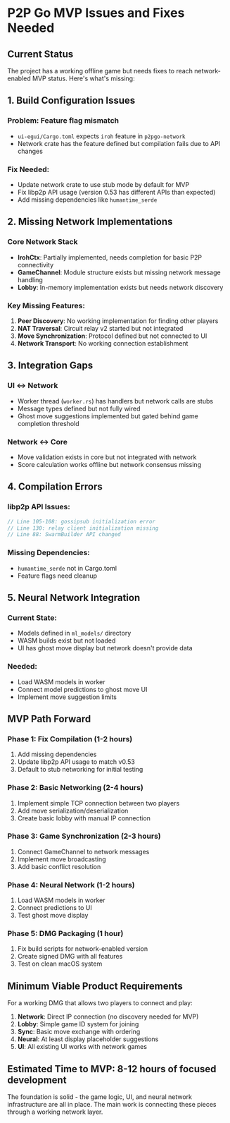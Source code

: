 # P2P Go MVP Issues and Fixes Needed

## Current Status

The project has a working offline game but needs fixes to reach network-enabled MVP status. Here's what's missing:

## 1. Build Configuration Issues

### Problem: Feature flag mismatch
- `ui-egui/Cargo.toml` expects `iroh` feature in `p2pgo-network`
- Network crate has the feature defined but compilation fails due to API changes

### Fix Needed:
- Update network crate to use stub mode by default for MVP
- Fix libp2p API usage (version 0.53 has different APIs than expected)
- Add missing dependencies like `humantime_serde`

## 2. Missing Network Implementations

### Core Network Stack
- **IrohCtx**: Partially implemented, needs completion for basic P2P connectivity
- **GameChannel**: Module structure exists but missing network message handling
- **Lobby**: In-memory implementation exists but needs network discovery

### Key Missing Features:
1. **Peer Discovery**: No working implementation for finding other players
2. **NAT Traversal**: Circuit relay v2 started but not integrated
3. **Move Synchronization**: Protocol defined but not connected to UI
4. **Network Transport**: No working connection establishment

## 3. Integration Gaps

### UI ↔ Network
- Worker thread (`worker.rs`) has handlers but network calls are stubs
- Message types defined but not fully wired
- Ghost move suggestions implemented but gated behind game completion threshold

### Network ↔ Core
- Move validation exists in core but not integrated with network
- Score calculation works offline but network consensus missing

## 4. Compilation Errors

### libp2p API Issues:
```rust
// Line 105-108: gossipsub initialization error
// Line 130: relay client initialization missing
// Line 88: SwarmBuilder API changed
```

### Missing Dependencies:
- `humantime_serde` not in Cargo.toml
- Feature flags need cleanup

## 5. Neural Network Integration

### Current State:
- Models defined in `ml_models/` directory
- WASM builds exist but not loaded
- UI has ghost move display but network doesn't provide data

### Needed:
- Load WASM models in worker
- Connect model predictions to ghost move UI
- Implement move suggestion limits

## MVP Path Forward

### Phase 1: Fix Compilation (1-2 hours)
1. Add missing dependencies
2. Update libp2p API usage to match v0.53
3. Default to stub networking for initial testing

### Phase 2: Basic Networking (2-4 hours)
1. Implement simple TCP connection between two players
2. Add move serialization/deserialization
3. Create basic lobby with manual IP connection

### Phase 3: Game Synchronization (2-3 hours)
1. Connect GameChannel to network messages
2. Implement move broadcasting
3. Add basic conflict resolution

### Phase 4: Neural Network (1-2 hours)
1. Load WASM models in worker
2. Connect predictions to UI
3. Test ghost move display

### Phase 5: DMG Packaging (1 hour)
1. Fix build scripts for network-enabled version
2. Create signed DMG with all features
3. Test on clean macOS system

## Minimum Viable Product Requirements

For a working DMG that allows two players to connect and play:

1. **Network**: Direct IP connection (no discovery needed for MVP)
2. **Lobby**: Simple game ID system for joining
3. **Sync**: Basic move exchange with ordering
4. **Neural**: At least display placeholder suggestions
5. **UI**: All existing UI works with network games

## Estimated Time to MVP: 8-12 hours of focused development

The foundation is solid - the game logic, UI, and neural network infrastructure are all in place. The main work is connecting these pieces through a working network layer.